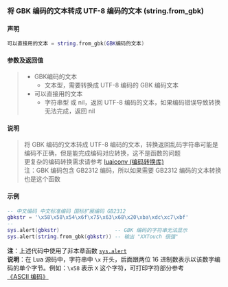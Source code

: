 ### 将 GBK 编码的文本转成 UTF\-8 编码的文本 \(**string\.from\_gbk**\)


#### 声明
```lua
可以直接用的文本 = string.from_gbk(GBK编码的文本)
```


#### 参数及返回值
> - GBK编码的文本
>   - 文本型，需要转换成 UTF\-8 编码的 GBK 编码文本
> - 可以直接用的文本
>   - 字符串型 或 nil，返回 UTF\-8 编码的文本，如果编码错误导致转换无法完成，返回 nil


#### 说明
> 将 GBK 编码的文本转成 UTF\-8 编码的文本，转换返回乱码字符串可能是编码不正确，但是能完成编码对应转换，这不是函数的问题  
> 更复杂的编码转换需求请参考 [luaiconv (编码转换库) ](/Handbook/open-source/luaiconv.md)  
> 注：GBK 编码包含 GB2312 编码，所以如果需要 GB2312 编码的文本转换也是这个函数  


#### 示例  
```lua
-- 中文编码 中文标准编码 国标扩展编码 GB2312
gbkstr = '\x58\x58\x54\x6f\x75\x63\x68\x20\xba\xdc\xc7\xbf'
--
sys.alert(gbkstr)                  -- GBK 编码的字符串无法显示
sys.alert(string.from_gbk(gbkstr)) -- 输出 "XXTouch 很强"
```
**注**：上述代码中使用了非本章函数 [`sys.alert`](/Handbook/sys/sys.alert.md)  
**说明**：在 Lua 源码中，字符串中 `\x` 开头，后面跟两位 16 进制数表示以该数字编码的单个字节。例如：`\x58` 表示 `X` 这个字符，可打印字符部分参考[《ASCII 编码》](https://baike.baidu.com/item/ASCII/309296)  


